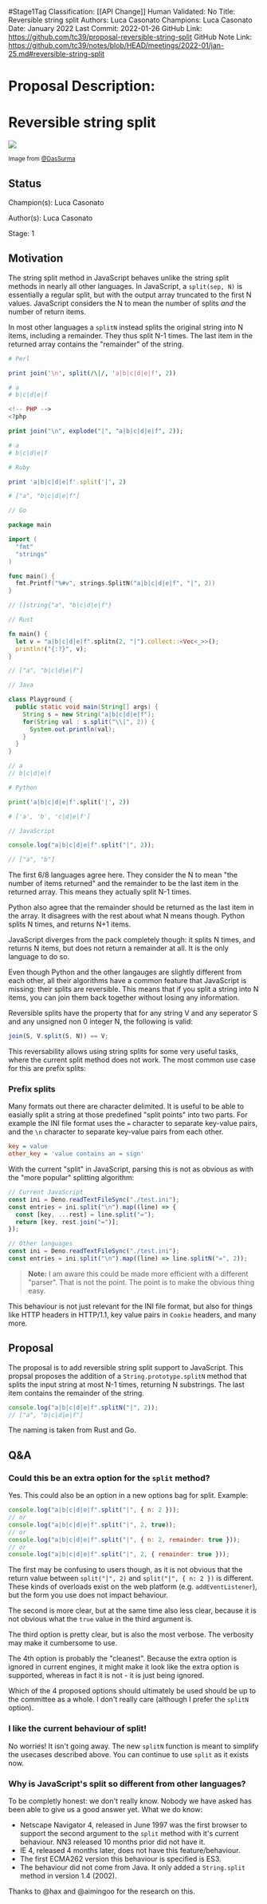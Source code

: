 #Stage1Tag
Classification: [[API Change]]
Human Validated: No
Title: Reversible string split
Authors: Luca Casonato
Champions: Luca Casonato
Date: January 2022
Last Commit: 2022-01-26
GitHub Link: https://github.com/tc39/proposal-reversible-string-split
GitHub Note Link: https://github.com/tc39/notes/blob/HEAD/meetings/2022-01/jan-25.md#reversible-string-split

# Proposal Description:
# Reversible string split

![](./cover.png)

<small>Image from
<a href="https://twitter.com/DasSurma/status/1480555236473384964">@DasSurma</a></small>

## Status

Champion(s): Luca Casonato

Author(s): Luca Casonato

Stage: 1

## Motivation

The string split method in JavaScript behaves unlike the string split methods in
nearly all other languages. In JavaScript, a `split(sep, N)` is essentially a
regular split, but with the output array truncated to the first N values.
JavaScript considers the N to mean the number of splits _and_ the number of
return items.

In most other languages a `splitN` instead splits the original string into N
items, including a remainder. They thus split N-1 times. The last item in the
returned array contains the "remainder" of the string.

```perl
# Perl

print join('\n', split(/\|/, 'a|b|c|d|e|f', 2))

# a
# b|c|d|e|f
```

```php
<!-- PHP -->
<?php

print join("\n", explode("|", "a|b|c|d|e|f", 2));

# a
# b|c|d|e|f
```

```ruby
# Ruby

print 'a|b|c|d|e|f'.split('|', 2)

# ["a", "b|c|d|e|f"]
```

```go
// Go

package main

import (
  "fmt"
  "strings"
)

func main() {
  fmt.Printf("%#v", strings.SplitN("a|b|c|d|e|f", "|", 2))
}

// []string{"a", "b|c|d|e|f"}
```

```rust
// Rust

fn main() {
  let v = "a|b|c|d|e|f".splitn(2, "|").collect::<Vec<_>>();
  println!("{:?}", v);
}

// ["a", "b|c|d|e|f"]
```

```java
// Java

class Playground {
  public static void main(String[] args) {
    String s = new String("a|b|c|d|e|f");
    for(String val : s.split("\\|", 2)) {
      System.out.println(val);
    }
  }
}

// a
// b|c|d|e|f
```

```python
# Python

print('a|b|c|d|e|f'.split('|', 2))

# ['a', 'b', 'c|d|e|f']
```

```js
// JavaScript

console.log("a|b|c|d|e|f".split("|", 2));

// ["a", "b"]
```

The first 6/8 languages agree here. They consider the N to mean "the number of
items returned" and the remainder to be the last item in the returned array.
This means they actually split N-1 times.

Python also agree that the remainder should be returned as the last item in the
array. It disagrees with the rest about what N means though. Python splits N
times, and returns N+1 items.

JavaScript diverges from the pack completely though: it splits N times, and
returns N items, but does not return a remainder at all. It is the only language
to do so.

Even though Python and the other langauges are slightly different from each
other, all their algorithms have a common feature that JavaScript is missing:
their splits are reversible. This means that if you split a string into N items,
you can join them back together without losing any information.

Reversible splits have the property that for any string V and any seperator S
and any unsigned non 0 integer N, the following is valid:

```js
join(S, V.split(S, N)) == V;
```

This reversability allows using string splits for some very useful tasks, where
the current split method does not work. The most common use case for this are
prefix splits:

### Prefix splits

Many formats out there are character delimited. It is useful to be able to
easially split a string at those predefined "split points" into two parts. For
example the INI file format uses the `=` character to separate key-value pairs,
and the `\n` character to separate key-value pairs from each other.

```ini
key = value
other_key = 'value contains an = sign'
```

With the current "split" in JavaScript, parsing this is not as obvious as with
the "more popular" splitting algorithm:

```js
// Current JavaScript
const ini = Deno.readTextFileSync("./test.ini");
const entries = ini.split("\n").map((line) => {
  const [key, ...rest] = line.split("=");
  return [key, rest.join("=")];
});

// Other languages
const ini = Deno.readTextFileSync("./test.ini");
const entries = ini.split("\n").map((line) => line.splitN("=", 2));
```

> **Note:** I am aware this could be made more efficient with a different
> "parser". That is not the point. The point is to make the obvious thing easy.

This behaviour is not just relevant for the INI file format, but also for things
like HTTP headers in HTTP/1.1, key value pairs in `Cookie` headers, and many
more.

## Proposal

The proposal is to add reversible string split support to JavaScript. This
propsal proposes the addition of a `String.prototype.splitN` method that splits
the input string at most N-1 times, returning N substrings. The last item
contains the remainder of the string.

```js
console.log("a|b|c|d|e|f".splitN("|", 2));
// ["a", "b|c|d|e|f"]
```

The naming is taken from Rust and Go.

## Q&A

### Could this be an extra option for the `split` method?

Yes. This could also be an option in a new options bag for split. Example:

```js
console.log("a|b|c|d|e|f".split("|", { n: 2 }));
// or
console.log("a|b|c|d|e|f".split("|", 2, true));
// or
console.log("a|b|c|d|e|f".split("|", { n: 2, remainder: true }));
// or
console.log("a|b|c|d|e|f".split("|", 2, { remainder: true }));
```

The first may be confusing to users though, as it is not obvious that the return
value between `split("|", 2)` and `split("|", { n: 2 })` is different. These
kinds of overloads exist on the web platform (e.g. `addEventListener`), but the
form you use does not impact behaviour.

The second is more clear, but at the same time also less clear, because it is
not obvious what the `true` value in the third argument is.

The third option is pretty clear, but is also the most verbose. The verbosity
may make it cumbersome to use.

The 4th option is probably the "cleanest". Because the extra option is ignored
in current engines, it might make it look like the extra option is supported,
whereas in fact it is not - it is just being ignored.

Which of the 4 proposed options should ultimately be used should be up to the
committee as a whole. I don't really care (although I prefer the `splitN`
option).

### I like the current behaviour of split!

No worries! It isn't going away. The new `splitN` function is meant to simplify
the usecases described above. You can continue to use `split` as it exists now.

### Why is JavaScript's split so different from other languages?

To be completly honest: we don't really know. Nobody we have asked has been able
to give us a good answer yet. What we do know:

- Netscape Navigator 4, released in June 1997 was the first browser to support
  the second argument to the `split` method with it's current behaviour. NN3
  released 10 months prior did not have it.
- IE 4, released 4 months later, does not have this feature/behaviour.
- The first ECMA262 version this behaviour is specified is ES3.
- The behaviour did not come from Java. It only added a `String.split` method in
  version 1.4 (2002).

Thanks to @hax and @aimingoo for the research on this.
